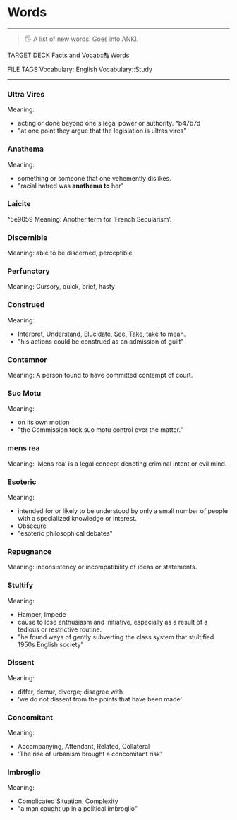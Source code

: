 # Words
---
>🖐 A list of new words. Goes into ANKI.

TARGET DECK
Facts and Vocab::🔠 Words

FILE TAGS
Vocabulary::English Vocabulary::Study

---
### Ultra Vires
Meaning:
- acting or done beyond one's legal power or authority. ^b47b7d
- "at one point they argue that the legislation is ultras vires"

### Anathema
Meaning:
- something or someone that one vehemently dislikes.
- "racial hatred was **anathema to** her"


### Laicite
^5e9059
Meaning: Another term for ‘French Secularism’.

### Discernible
Meaning: able to be discerned, perceptible
<!--ID: 1606251806110-->



### Perfunctory
Meaning: Cursory, quick, brief, hasty
<!--ID: 1606251806203-->


### Construed
Meaning: 
- Interpret, Understand, Elucidate, See, Take, take to mean.
- "his actions could be construed as an admission of guilt"
<!--ID: 1606251806294-->



### Contemnor
Meaning: A person found to have committed contempt of court.
<!--ID: 1606251806384-->



### Suo Motu
Meaning: 
- on its own motion
- "the Commission took suo motu control over the matter."
<!--ID: 1606251806472-->

### mens rea
Meaning:  ‘Mens rea’ is a legal concept denoting criminal intent or evil mind.
<!--ID: 1606251806561-->


### Esoteric
Meaning: 
-  intended for or likely to be understood by only a small number of people with a specialized knowledge or interest. 
- Obsecure
- "esoteric philosophical debates"
<!--ID: 1606251806655-->



### Repugnance
Meaning: inconsistency or incompatibility of ideas or statements.
<!--ID: 1606251806743-->



### Stultify
Meaning: 
- Hamper, Impede
- cause to lose enthusiasm and initiative, especially as a result of a tedious or restrictive routine.
- "he found ways of gently subverting the class system that stultified 1950s English society"



### Dissent
Meaning: 
- differ, demur, diverge; disagree with
- 'we do not dissent from the points that have been made'



### Concomitant
Meaning: 
- Accompanying, Attendant, Related, Collateral
- 'The rise of urbanism brought a concomitant risk'



### Imbroglio
Meaning: 
- Complicated Situation, Complexity
- "a man caught up in a political imbroglio"


